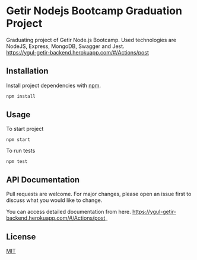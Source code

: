 # Getir Nodejs Bootcamp Graduation Project

Graduating project of Getir Node.js Bootcamp. Used technologies are NodeJS, Express, MongoDB, Swagger and Jest. <br />
https://ygul-getir-backend.herokuapp.com/#/Actions/post

## Installation

Install project dependencies with [npm](https://www.npmjs.com).

```bash
npm install
```

## Usage

To start project
```
npm start
```
To run tests
```
npm test
```

## API Documentation
Pull requests are welcome. For major changes, please open an issue first to discuss what you would like to change.

You can access detailed documentation from here.
https://ygul-getir-backend.herokuapp.com/#/Actions/post_

## License
[MIT](https://choosealicense.com/licenses/mit/)
